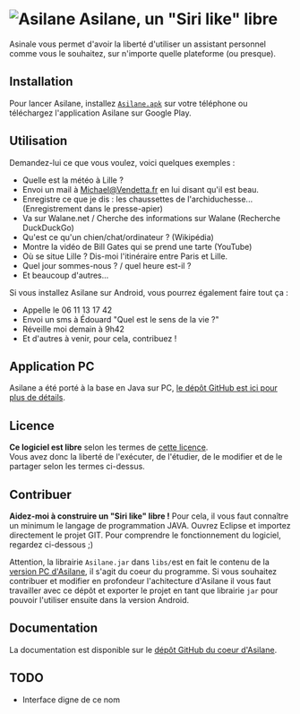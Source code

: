 ![Asilane](http://walane.net/pic/images/logoasilan.png) Asilane, un "Siri like" libre
=============================

Asinale vous permet d'avoir la liberté d'utiliser un assistant personnel comme vous le souhaitez, sur n'importe quelle plateforme (ou presque).

Installation
------------
Pour lancer Asilane, installez [`Asilane.apk`](https://github.com/walane/Asilane-android/blob/master/bin/Asilane-android.apk) sur votre téléphone ou téléchargez l'application Asilane sur Google Play.

Utilisation
-----------
Demandez-lui ce que vous voulez, voici quelques exemples :

- Quelle est la météo à Lille ?
- Envoi un mail à Michael@Vendetta.fr en lui disant qu'il est beau.
- Enregistre ce que je dis : les chaussettes de l'archiduchesse... (Enregistrement dans le presse-apier)
- Va sur Walane.net / Cherche des informations sur Walane (Recherche DuckDuckGo)
- Qu'est ce qu'un chien/chat/ordinateur ? (Wikipédia)
- Montre la vidéo de Bill Gates qui se prend une tarte (YouTube)
- Où se situe Lille ? Dis-moi l'itinéraire entre Paris et Lille.
- Quel jour sommes-nous ? / quel heure est-il ?
- Et beaucoup d'autres...

Si vous installez Asilane sur Android, vous pourrez également faire tout ça :
- Appelle le 06 11 13 17 42
- Envoi un sms à Édouard "Quel est le sens de la vie ?"
- Réveille moi demain à 9h42
- Et d'autres à venir, pour cela, contribuez !

Application PC
--------------
Asilane a été porté à la base en Java sur PC, [le dépôt GitHub est ici pour plus de détails](https://github.com/walane/Asilane).

Licence
-------
**Ce logiciel est libre** selon les termes de [cette licence](https://github.com/walane/Asilane/blob/master/LICENSE).
<br>Vous avez donc la liberté de l'exécuter, de l'étudier, de le modifier et de le partager selon les termes ci-dessus.

Contribuer
----------
**Aidez-moi à construire un "Siri like" libre !** Pour cela, il vous faut connaître un minimum le langage de programmation JAVA. Ouvrez Eclipse et importez directement le projet GIT. Pour comprendre le fonctionnement du logiciel, regardez ci-dessous ;)

Attention, la librairie `Asilane.jar` dans `libs/`est en fait le contenu de la [version PC d'Asilane](https://github.com/walane/Asilane), il s'agit du coeur du programme.
Si vous souhaitez contribuer et modifier en profondeur l'achitecture d'Asilane il vous faut travailler avec ce dépôt et exporter le projet en tant que librairie `jar` pour pouvoir l'utiliser ensuite dans la version Android.

Documentation
-------------

La documentation est disponible sur le [dépôt GitHub du coeur d'Asilane](https://github.com/walane/Asilane).

TODO
----
- Interface digne de ce nom
